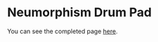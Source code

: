 # Neumorphism Drum Pad

You can see the completed page [here](https://gilangadam.github.io/neumorphism-drum-pad/).
